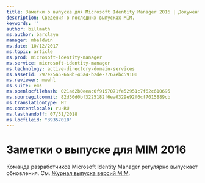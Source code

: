 ```yaml
---
title: Заметки о выпуске для Microsoft Identity Manager 2016 | Документация Майкрософт
description: Сведения о последних выпусках MIM.
keywords: ''
author: billmath
ms.author: barclayn
manager: mbaldwin
ms.date: 10/12/2017
ms.topic: article
ms.prod: microsoft-identity-manager
ms.service: microsoft-identity-manager
ms.technology: active-directory-domain-services
ms.assetid: 297e25a5-668b-45a4-b2de-7767ebc59100
ms.reviewer: mwahl
ms.suite: ems
ms.openlocfilehash: 021ad2b0eeac0f9157071fe52951c7f62c610695
ms.sourcegitcommit: 82d30d0bf3225182f6ea0329e92f6cf7015889cb
ms.translationtype: HT
ms.contentlocale: ru-RU
ms.lasthandoff: 07/31/2018
ms.locfileid: "39357010"
---
```

# <a name="release-notes-for-mim-2016"></a>Заметки о выпуске для MIM 2016
Команда разработчиков Microsoft Identity Manager регулярно выпускает обновления. См. [Журнал выпуска версий MIM](reference/version-history.md).
